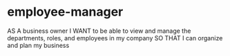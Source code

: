 # employee-manager
AS A business owner
I WANT to be able to view and manage the departments, roles, and employees in my company
SO THAT I can organize and plan my business


